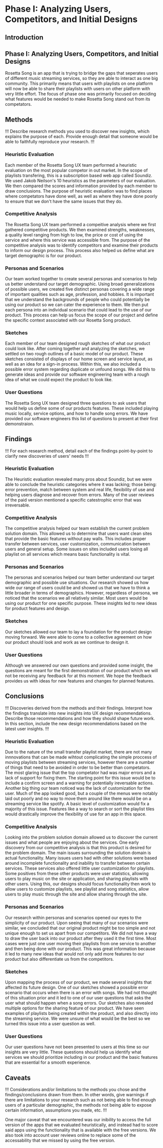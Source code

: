 # Phase I: Analyzing Users, Competitors, and Initial Designs

## Introduction
## Phase I: Analyzing Users, Competitors, and Initial Designs
Rosetta Song is an app that is trying to bridge the gaps that seperates users of different music streaming services, so they are able to interact as one big community.  This primarily means that users with playlists on one platform will now be able to share their playlists with users on other platform with very little effort.  The focus of phase one was primarily focused on deciding what features would be needed to make Rosetta Song stand out from its competators.

## Methods

!!! Describe research methods you used to discover new insights, which explains the purpose of each. Provide enough detail that someone would be able to faithfully reproduce your research. !!!

### Heuristic Evaluation
Each member of the Rosetta Song UX team performed a heuristic evaluation on the most popular competor in out market. In the scope of playlists transfering, this is a subscription based web app called Soundiz.  We used Jakob Neilson's 10 heuristics as the parameters of our evaluation. We then compared the scores and information provided by each member to draw conclusions. The purpose of heuristic evaluation was to find places where competators have done well, as well as where they have done poorly to ensure that we don't have the same issues that they do.

### Competitive Analysis
The Rosetta Song UX team performed a compeitive analysis where we first gathered competitive products. We then examined strengths, weaknesses, a quality level ranging from high to low, the price or cost of using the service and where this service was accessible from. The purpose of the competitive analysis was to identify competitors and examine their products to inform our design process. This process also helped us define what are target demographic is for our product.

### Personas and Scenarios
Our team worked together to create several personas and scenarios to help us better understand our target demographic. Using broad generalizations of possible users, we created five distinct personas covering a wide range of important qualities such as age, profession, and hobbies. It is important that we understand the backgrounds of people who could potentially be using our product so we can cater the experience to them. We then put each persona into an individual scenario that could lead to the use of our product. This process can help us focus the scope of our project and define the specific context associated with our Rosetta Song product.

### Sketches
Each member of our team designed rough sketches of what our product could look like. After coming together and analyzing the sketches, we settled on two rough outlines of a basic model of our product. These sketches consisted of displays of our home screen and service layout, as well as an idea for a sign-in process. Within this, we also included a possible error system regarding duplicate or unfound songs. We did this to generate ideas and provide our software engineering team with a rough idea of what we could expect the product to look like.

### User Questions
The Rosetta Song UX team designed three questions to ask users that would help us define some of our products features. These included playing music locally, service options, and how to handle song errors. We have provided our software engineers this list of questions to present at their first demonstraion.

## Findings

!!! For each research method, detail each of the findings point-by-point to clarify new discoveries of users' needs !!!

### Heuristic Evaluation
The Heuristic evaluation revealed many pros about Soundiz, but we were able to conclude the heuristic categories where it was lacking; those being: error prevention, match between system and real life, flexibility of use and helping users diagnose and recover from errors. Many of the user reviews of the paid version mentioned a specific catestrophic error that was irreversable.

### Competitive Analysis
The competitive analysis helped our team establish the current problem solution domain. This allowed us to determine that users want clean sites that provide the basic features without pay walls. This includes proper transfer between services, user customization, communication between users and general setup. Some issues on sites included users losing all playlist on all services which means basic functionality is vital.

### Personas and Scenarios
The personas and scenarios helped our team better understand our target demographic and possible use situations. Our research showed us how wide our range of users could be and showed us that we have to think a little broader in terms of demographics. However, regardless of persona, we noticed that the scenarios we all relatively similar. Most users would be using our product for one specific purpose. These insights led to new ideas for product features and design.

### Sketches
Our sketches allowed our team to lay a foundation for the product design moving forward. We were able to come to a collective agreement on how our product should look and work as we continue to design it.

### User Questions
Although we answered our own questions and provided some insight, the questions are meant for the first demonstration of our product which we will not be receiving any feedback for at this moment. We hope the feedback provides us with ideas for new features and changes for planned features.

## Conclusions

!!! Discoveries derived from the methods and their findings. Interpret how the findings translate into new insights into UX design recommendations. Describe those recommendations and how they should shape future work. In this section, include the new design recommendations based on the latest user insights. !!!

### Heuristic Evaluation
Due to the nature of the small transfer playlist market, there are not many innnovations that can be made wihtout complicating the simple proccess of moving playlists between streaming services, however there are a number of things that need to be avoided in order to be better than competators. The most glaring issue that the top competator had was major errors and a lack of support for fixing them. The starting point for this issue would be to include a confirm screen and a warning for potentially ireversable actions. Another big thing our team noticed was the lack of customization for the user. Much of the app looked good, but a couple of the menus were notably laid out poorly and no way to move them around like there would be on a streaming service like spotify. A basic level of customization would fix a majority of this issue. Features like a way to search or sort the playlist tiles would drastically improve the flexibility of use for an app in this space.

### Competitive Analysis
Looking into the problem solution domain allowed us to discover the current issues and what people are enjoying about the services. One early discovery from our competitive analysis is that this product is desired for the problem domain. The main issues surrounding the solution domain is actual functionality. Many issues users had with other solutions were based around incomplete functionality and inability to transfer between certain services. These services also offered little user customization for playlists. Some positives from these other products were user statistics, allowing users to play music on the site or application, and sharing playlists with other users. Using this, our designs should focus functionality then work to allow users to customize playlists, see playlist and song statistics, allow users to play music through the site and allow sharing through the site. 

### Personas and Scenarios
Our research within personas and scenarios opened our eyes to the simplicity of our product. Upon seeing that many of our scenarios were similar, we concluded that our original product might be too simple and not unique enough to set us apart from our competitors. We did not have a way to draw the user back into our product after they used it the first time. Most cases were just one user moving their playlists from one service to another and then being done with our product. This was great information because it led to many new ideas that would not only add more features to our product but also differentiate us from the competitors.

### Sketches
Upon mapping the process of our product, we made several insights that affected its future design. One of our sketches showed a possible error scenario that occurs when there is an error with songs. We had not thought of this situation prior and it led to one of our user questions that asks the user what should happen when a song errors. Our sketches also revealed multiple options for the sharing feature of our product. We have seen examples of playlists being created within the product, and also directly into the streaming service. We were unsure of what would be the best so we turned this issue into a user question as well. 

### User Questions
Our user questions have not been presented to users at this time so our insights are very little. These questions should help us identify what services we should prioritize including in our product and the basic features that are essential for a smooth experience.

## Caveats

!!! Considerations and/or limitations to the methods you chose and the findings/conclusions drawn from them. In other words, give warnings if there are limitations to your research such as not being able to find enough users of a particular demographic, the methods not being able to expose certain information, assumptions you made, etc. !!!

One major caveat that we encountered was our inibility to access the full version of the apps that we evaluated heuristically, and instead had to score said apps using the functionality that is available with the free versions.  We also took into account user reviews online to replace some of the accessability that we missed by using the free version.
